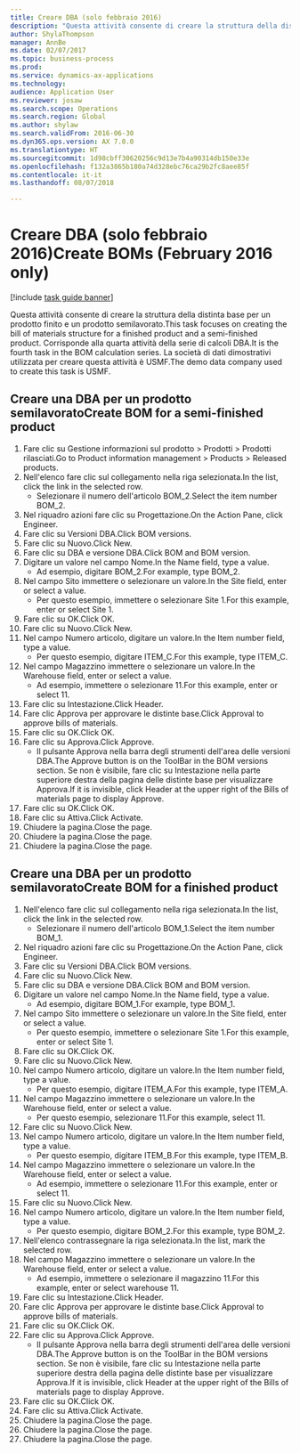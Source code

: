 ```yaml
--- 
title: Creare DBA (solo febbraio 2016)
description: "Questa attività consente di creare la struttura della distinta base per un prodotto finito e un prodotto semilavorato."
author: ShylaThompson
manager: AnnBe
ms.date: 02/07/2017
ms.topic: business-process
ms.prod: 
ms.service: dynamics-ax-applications
ms.technology: 
audience: Application User
ms.reviewer: josaw
ms.search.scope: Operations
ms.search.region: Global
ms.author: shylaw
ms.search.validFrom: 2016-06-30
ms.dyn365.ops.version: AX 7.0.0
ms.translationtype: HT
ms.sourcegitcommit: 1d98cbff30620256c9d13e7b4a90314db150e33e
ms.openlocfilehash: f132a3865b180a74d328ebc76ca29b2fc8aee85f
ms.contentlocale: it-it
ms.lasthandoff: 08/07/2018

---
```

# <a name="create-boms-february-2016-only"></a><span data-ttu-id="cc395-103">Creare DBA (solo febbraio 2016)</span><span class="sxs-lookup"><span data-stu-id="cc395-103">Create BOMs (February 2016 only)</span></span>

[!include [task guide banner](../../includes/task-guide-banner.md)]

<span data-ttu-id="cc395-104">Questa attività consente di creare la struttura della distinta base per un prodotto finito e un prodotto semilavorato.</span><span class="sxs-lookup"><span data-stu-id="cc395-104">This task focuses on creating the bill of materials structure for a finished product and a semi-finished product.</span></span> <span data-ttu-id="cc395-105">Corrisponde alla quarta attività della serie di calcoli DBA.</span><span class="sxs-lookup"><span data-stu-id="cc395-105">It is the fourth task in the BOM calculation series.</span></span> <span data-ttu-id="cc395-106">La società di dati dimostrativi utilizzata per creare questa attività è USMF.</span><span class="sxs-lookup"><span data-stu-id="cc395-106">The demo data company used to create this task is USMF.</span></span>


## <a name="create-bom-for-a-semi-finished-product"></a><span data-ttu-id="cc395-107">Creare una DBA per un prodotto semilavorato</span><span class="sxs-lookup"><span data-stu-id="cc395-107">Create BOM for a semi-finished product</span></span>
1. <span data-ttu-id="cc395-108">Fare clic su Gestione informazioni sul prodotto > Prodotti > Prodotti rilasciati.</span><span class="sxs-lookup"><span data-stu-id="cc395-108">Go to Product information management > Products > Released products.</span></span>
2. <span data-ttu-id="cc395-109">Nell'elenco fare clic sul collegamento nella riga selezionata.</span><span class="sxs-lookup"><span data-stu-id="cc395-109">In the list, click the link in the selected row.</span></span>
    * <span data-ttu-id="cc395-110">Selezionare il numero dell'articolo BOM_2.</span><span class="sxs-lookup"><span data-stu-id="cc395-110">Select the item number BOM_2.</span></span>  
3. <span data-ttu-id="cc395-111">Nel riquadro azioni fare clic su Progettazione.</span><span class="sxs-lookup"><span data-stu-id="cc395-111">On the Action Pane, click Engineer.</span></span>
4. <span data-ttu-id="cc395-112">Fare clic su Versioni DBA.</span><span class="sxs-lookup"><span data-stu-id="cc395-112">Click BOM versions.</span></span>
5. <span data-ttu-id="cc395-113">Fare clic su Nuovo.</span><span class="sxs-lookup"><span data-stu-id="cc395-113">Click New.</span></span>
6. <span data-ttu-id="cc395-114">Fare clic su DBA e versione DBA.</span><span class="sxs-lookup"><span data-stu-id="cc395-114">Click BOM and BOM version.</span></span>
7. <span data-ttu-id="cc395-115">Digitare un valore nel campo Nome.</span><span class="sxs-lookup"><span data-stu-id="cc395-115">In the Name field, type a value.</span></span>
    * <span data-ttu-id="cc395-116">Ad esempio, digitare BOM_2.</span><span class="sxs-lookup"><span data-stu-id="cc395-116">For example, type BOM_2.</span></span>  
8. <span data-ttu-id="cc395-117">Nel campo Sito immettere o selezionare un valore.</span><span class="sxs-lookup"><span data-stu-id="cc395-117">In the Site field, enter or select a value.</span></span>
    * <span data-ttu-id="cc395-118">Per questo esempio, immettere o selezionare Site 1.</span><span class="sxs-lookup"><span data-stu-id="cc395-118">For this example, enter or select Site 1.</span></span>  
9. <span data-ttu-id="cc395-119">Fare clic su OK.</span><span class="sxs-lookup"><span data-stu-id="cc395-119">Click OK.</span></span>
10. <span data-ttu-id="cc395-120">Fare clic su Nuovo.</span><span class="sxs-lookup"><span data-stu-id="cc395-120">Click New.</span></span>
11. <span data-ttu-id="cc395-121">Nel campo Numero articolo, digitare un valore.</span><span class="sxs-lookup"><span data-stu-id="cc395-121">In the Item number field, type a value.</span></span>
    * <span data-ttu-id="cc395-122">Per questo esempio, digitare ITEM_C.</span><span class="sxs-lookup"><span data-stu-id="cc395-122">For this example, type ITEM_C.</span></span>  
12. <span data-ttu-id="cc395-123">Nel campo Magazzino immettere o selezionare un valore.</span><span class="sxs-lookup"><span data-stu-id="cc395-123">In the Warehouse field, enter or select a value.</span></span>
    * <span data-ttu-id="cc395-124">Ad esempio, immettere o selezionare 11.</span><span class="sxs-lookup"><span data-stu-id="cc395-124">For this example, enter or select 11.</span></span>  
13. <span data-ttu-id="cc395-125">Fare clic su Intestazione.</span><span class="sxs-lookup"><span data-stu-id="cc395-125">Click Header.</span></span>
14. <span data-ttu-id="cc395-126">Fare clic Approva per approvare le distinte base.</span><span class="sxs-lookup"><span data-stu-id="cc395-126">Click Approval to approve bills of materials.</span></span>
15. <span data-ttu-id="cc395-127">Fare clic su OK.</span><span class="sxs-lookup"><span data-stu-id="cc395-127">Click OK.</span></span>
16. <span data-ttu-id="cc395-128">Fare clic su Approva.</span><span class="sxs-lookup"><span data-stu-id="cc395-128">Click Approve.</span></span>
    * <span data-ttu-id="cc395-129">Il pulsante Approva nella barra degli strumenti dell'area delle versioni DBA.</span><span class="sxs-lookup"><span data-stu-id="cc395-129">The Approve button is on the ToolBar in the  BOM versions section.</span></span> <span data-ttu-id="cc395-130">Se non è visibile, fare clic su Intestazione nella parte superiore destra della pagina delle distinte base per visualizzare Approva.</span><span class="sxs-lookup"><span data-stu-id="cc395-130">If it is invisible, click Header at the upper right of the Bills of materials page to display Approve.</span></span>  
17. <span data-ttu-id="cc395-131">Fare clic su OK.</span><span class="sxs-lookup"><span data-stu-id="cc395-131">Click OK.</span></span>
18. <span data-ttu-id="cc395-132">Fare clic su Attiva.</span><span class="sxs-lookup"><span data-stu-id="cc395-132">Click Activate.</span></span>
19. <span data-ttu-id="cc395-133">Chiudere la pagina.</span><span class="sxs-lookup"><span data-stu-id="cc395-133">Close the page.</span></span>
20. <span data-ttu-id="cc395-134">Chiudere la pagina.</span><span class="sxs-lookup"><span data-stu-id="cc395-134">Close the page.</span></span>
21. <span data-ttu-id="cc395-135">Chiudere la pagina.</span><span class="sxs-lookup"><span data-stu-id="cc395-135">Close the page.</span></span>

## <a name="create-bom-for-a-finished-product"></a><span data-ttu-id="cc395-136">Creare una DBA per un prodotto semilavorato</span><span class="sxs-lookup"><span data-stu-id="cc395-136">Create BOM for a finished product</span></span>
1. <span data-ttu-id="cc395-137">Nell'elenco fare clic sul collegamento nella riga selezionata.</span><span class="sxs-lookup"><span data-stu-id="cc395-137">In the list, click the link in the selected row.</span></span>
    * <span data-ttu-id="cc395-138">Selezionare il numero dell'articolo BOM_1.</span><span class="sxs-lookup"><span data-stu-id="cc395-138">Select the item number BOM_1.</span></span>  
2. <span data-ttu-id="cc395-139">Nel riquadro azioni fare clic su Progettazione.</span><span class="sxs-lookup"><span data-stu-id="cc395-139">On the Action Pane, click Engineer.</span></span>
3. <span data-ttu-id="cc395-140">Fare clic su Versioni DBA.</span><span class="sxs-lookup"><span data-stu-id="cc395-140">Click BOM versions.</span></span>
4. <span data-ttu-id="cc395-141">Fare clic su Nuovo.</span><span class="sxs-lookup"><span data-stu-id="cc395-141">Click New.</span></span>
5. <span data-ttu-id="cc395-142">Fare clic su DBA e versione DBA.</span><span class="sxs-lookup"><span data-stu-id="cc395-142">Click BOM and BOM version.</span></span>
6. <span data-ttu-id="cc395-143">Digitare un valore nel campo Nome.</span><span class="sxs-lookup"><span data-stu-id="cc395-143">In the Name field, type a value.</span></span>
    * <span data-ttu-id="cc395-144">Ad esempio, digitare BOM_1.</span><span class="sxs-lookup"><span data-stu-id="cc395-144">For example, type BOM_1.</span></span>  
7. <span data-ttu-id="cc395-145">Nel campo Sito immettere o selezionare un valore.</span><span class="sxs-lookup"><span data-stu-id="cc395-145">In the Site field, enter or select a value.</span></span>
    * <span data-ttu-id="cc395-146">Per questo esempio, immettere o selezionare Site 1.</span><span class="sxs-lookup"><span data-stu-id="cc395-146">For this example, enter or select Site 1.</span></span>  
8. <span data-ttu-id="cc395-147">Fare clic su OK.</span><span class="sxs-lookup"><span data-stu-id="cc395-147">Click OK.</span></span>
9. <span data-ttu-id="cc395-148">Fare clic su Nuovo.</span><span class="sxs-lookup"><span data-stu-id="cc395-148">Click New.</span></span>
10. <span data-ttu-id="cc395-149">Nel campo Numero articolo, digitare un valore.</span><span class="sxs-lookup"><span data-stu-id="cc395-149">In the Item number field, type a value.</span></span>
    * <span data-ttu-id="cc395-150">Per questo esempio, digitare ITEM_A.</span><span class="sxs-lookup"><span data-stu-id="cc395-150">For this example, type ITEM_A.</span></span>  
11. <span data-ttu-id="cc395-151">Nel campo Magazzino immettere o selezionare un valore.</span><span class="sxs-lookup"><span data-stu-id="cc395-151">In the Warehouse field, enter or select a value.</span></span>
    * <span data-ttu-id="cc395-152">Per questo esempio, selezionare 11.</span><span class="sxs-lookup"><span data-stu-id="cc395-152">For this example, select 11.</span></span>  
12. <span data-ttu-id="cc395-153">Fare clic su Nuovo.</span><span class="sxs-lookup"><span data-stu-id="cc395-153">Click New.</span></span>
13. <span data-ttu-id="cc395-154">Nel campo Numero articolo, digitare un valore.</span><span class="sxs-lookup"><span data-stu-id="cc395-154">In the Item number field, type a value.</span></span>
    * <span data-ttu-id="cc395-155">Per questo esempio, digitare ITEM_B.</span><span class="sxs-lookup"><span data-stu-id="cc395-155">For this example, type ITEM_B.</span></span>  
14. <span data-ttu-id="cc395-156">Nel campo Magazzino immettere o selezionare un valore.</span><span class="sxs-lookup"><span data-stu-id="cc395-156">In the Warehouse field, enter or select a value.</span></span>
    * <span data-ttu-id="cc395-157">Ad esempio, immettere o selezionare 11.</span><span class="sxs-lookup"><span data-stu-id="cc395-157">For this example, enter or select 11.</span></span>  
15. <span data-ttu-id="cc395-158">Fare clic su Nuovo.</span><span class="sxs-lookup"><span data-stu-id="cc395-158">Click New.</span></span>
16. <span data-ttu-id="cc395-159">Nel campo Numero articolo, digitare un valore.</span><span class="sxs-lookup"><span data-stu-id="cc395-159">In the Item number field, type a value.</span></span>
    * <span data-ttu-id="cc395-160">Per questo esempio, digitare BOM_2.</span><span class="sxs-lookup"><span data-stu-id="cc395-160">For this example, type BOM_2.</span></span>  
17. <span data-ttu-id="cc395-161">Nell'elenco contrassegnare la riga selezionata.</span><span class="sxs-lookup"><span data-stu-id="cc395-161">In the list, mark the selected row.</span></span>
18. <span data-ttu-id="cc395-162">Nel campo Magazzino immettere o selezionare un valore.</span><span class="sxs-lookup"><span data-stu-id="cc395-162">In the Warehouse field, enter or select a value.</span></span>
    * <span data-ttu-id="cc395-163">Ad esempio, immettere o selezionare il magazzino 11.</span><span class="sxs-lookup"><span data-stu-id="cc395-163">For this example, enter or select warehouse 11.</span></span>  
19. <span data-ttu-id="cc395-164">Fare clic su Intestazione.</span><span class="sxs-lookup"><span data-stu-id="cc395-164">Click Header.</span></span>
20. <span data-ttu-id="cc395-165">Fare clic Approva per approvare le distinte base.</span><span class="sxs-lookup"><span data-stu-id="cc395-165">Click Approval to approve bills of materials.</span></span>
21. <span data-ttu-id="cc395-166">Fare clic su OK.</span><span class="sxs-lookup"><span data-stu-id="cc395-166">Click OK.</span></span>
22. <span data-ttu-id="cc395-167">Fare clic su Approva.</span><span class="sxs-lookup"><span data-stu-id="cc395-167">Click Approve.</span></span>
    * <span data-ttu-id="cc395-168">Il pulsante Approva nella barra degli strumenti dell'area delle versioni DBA.</span><span class="sxs-lookup"><span data-stu-id="cc395-168">The Approve button is on the ToolBar in the  BOM versions section.</span></span> <span data-ttu-id="cc395-169">Se non è visibile, fare clic su Intestazione nella parte superiore destra della pagina delle distinte base per visualizzare Approva.</span><span class="sxs-lookup"><span data-stu-id="cc395-169">If it is invisible, click Header at the upper right of the Bills of materials page to display Approve.</span></span>  
23. <span data-ttu-id="cc395-170">Fare clic su OK.</span><span class="sxs-lookup"><span data-stu-id="cc395-170">Click OK.</span></span>
24. <span data-ttu-id="cc395-171">Fare clic su Attiva.</span><span class="sxs-lookup"><span data-stu-id="cc395-171">Click Activate.</span></span>
25. <span data-ttu-id="cc395-172">Chiudere la pagina.</span><span class="sxs-lookup"><span data-stu-id="cc395-172">Close the page.</span></span>
26. <span data-ttu-id="cc395-173">Chiudere la pagina.</span><span class="sxs-lookup"><span data-stu-id="cc395-173">Close the page.</span></span>
27. <span data-ttu-id="cc395-174">Chiudere la pagina.</span><span class="sxs-lookup"><span data-stu-id="cc395-174">Close the page.</span></span>


